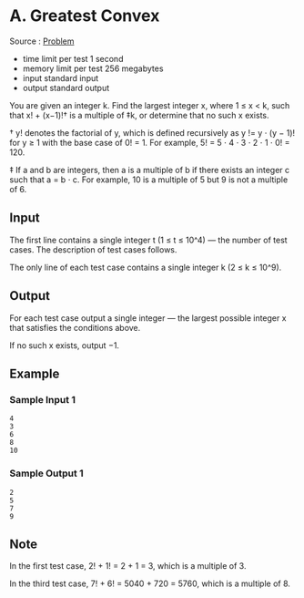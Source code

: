 # A. Greatest Convex

Source : [Problem](https://codeforces.com/problemset/problem/1768/A)

- time limit per test 1 second
- memory limit per test 256 megabytes
- input standard input
- output standard output

You are given an integer k. Find the largest integer x, where 1 ≤ x < k, such that x! + (x−1)!† is a multiple of ‡k, or determine that no such x exists.

† y! denotes the factorial of y, which is defined recursively as y != y ⋅ (y − 1)! for y ≥ 1
with the base case of 0! = 1. For example, 5! = 5 ⋅ 4 ⋅ 3 ⋅ 2 ⋅ 1 ⋅ 0! = 120.

‡ If a and b are integers, then a is a multiple of b if there exists an integer c
such that a = b ⋅ c. For example, 10 is a multiple of 5 but 9 is not a multiple of 6.

## Input

The first line contains a single integer t (1 ≤ t ≤ 10^4) — the number of test cases. The description of test cases follows.

The only line of each test case contains a single integer k (2 ≤ k ≤ 10^9).

## Output

For each test case output a single integer — the largest possible integer x
that satisfies the conditions above.

If no such x exists, output −1.

## Example

### Sample Input 1

    4
    3
    6
    8
    10

### Sample Output 1

    2
    5
    7
    9

## Note

In the first test case, 2! + 1! = 2 + 1 = 3, which is a multiple of 3.

In the third test case, 7! + 6! = 5040 + 720 = 5760, which is a multiple of 8.
